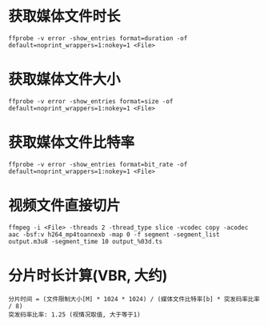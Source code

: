 # 获取媒体文件时长
```
ffprobe -v error -show_entries format=duration -of default=noprint_wrappers=1:nokey=1 <File>
```

# 获取媒体文件大小
```
ffprobe -v error -show_entries format=size -of default=noprint_wrappers=1:nokey=1 <File>
```

# 获取媒体文件比特率
```
ffprobe -v error -show_entries format=bit_rate -of default=noprint_wrappers=1:nokey=1 <File>
```

# 视频文件直接切片
```
ffmpeg -i <File> -threads 2 -thread_type slice -vcodec copy -acodec aac -bsf:v h264_mp4toannexb -map 0 -f segment -segment_list output.m3u8 -segment_time 10 output_%03d.ts
```

# 分片时长计算(VBR, 大约)
```
分片时间 = (文件限制大小[M] * 1024 * 1024) / (媒体文件比特率[b] * 突发码率比率 / 8)
突发码率比率: 1.25 (视情况取值, 大于等于1) 
```
